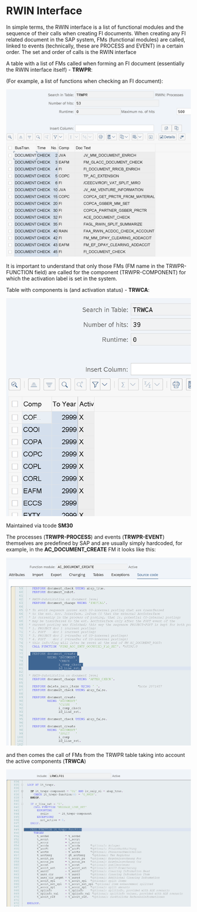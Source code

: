 # RWIN Interface

In simple terms, the RWIN interface is a list of functional modules and the sequence of their calls when creating FI documents. When creating any FI related document in the SAP system, FMs (functional modules) are called, linked to events (technically, these are PROCESS and EVENT) in a certain order. The set and order of calls is the RWIN interface

A table with a list of FMs called when forming an FI document (essentially the RWIN interface itself) - **TRWPR**:

(For example, a list of functions when checking an FI document):

![Table TRWPR at se16n](IMG/252351570-176c4a8e-8695-4d7f-9140-5addfbd25abc.png)

It is important to understand that only those FMs (FM name in the TRWPR-FUNCTION field) are called for the component (TRWPR-COMPONENT) for which the activation label is set in the system.

Table with components is (and activation status) - **TRWCA**:

![Table TRWCA at se16n](IMG/252350971-f5ae1b87-d512-47d9-9b6a-32dc7ae109f1.png)

Maintained via tcode **SM30**

The processes (**TRWPR-PROCESS**) and events (**TRWPR-EVENT**) themselves are predefined by SAP and are usually simply hardcoded, for example, in the **AC_DOCUMENT_CREATE** FM it looks like this:

![FM AC_DOCUMENT_CREATE](IMG/252352981-73362ea1-4bf3-4da6-a318-808ee6f3aca6.png)

and then comes the call of FMs from the TRWPR table taking into account the active components (**TRWCA**)

![Include LRWCLF01](IMG/252353300-18e2cb2c-03b6-43fc-a0e7-4f12f631a9a6.png)
